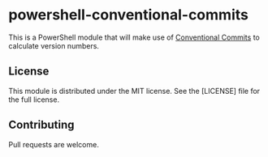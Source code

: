 # powershell-conventional-commits

This is a PowerShell module that will make use of [Conventional Commits](https://www.conventionalcommits.org/en/v1.0.0/) to calculate version numbers.

## License

This module is distributed under the MIT license. See the [LICENSE] file for the full license.

## Contributing

Pull requests are welcome.